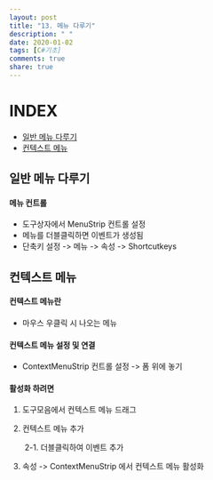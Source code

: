 ```yaml
---
layout: post
title: "13. 메뉴 다루기"
description: " "
date: 2020-01-02
tags: [C#기초]
comments: true
share: true
---
```


# INDEX

- [일반 메뉴 다루기](#일반-메뉴-다루기)
- [컨텍스트 메뉴](#컨텍스트-메뉴)



## 일반 메뉴 다루기

#### 메뉴 컨트롤

- 도구상자에서 MenuStrip 컨트롤 설정
- 메뉴를 더블클릭하면 이벤트가 생성됨
- 단축키 설정 -> 메뉴 -> 속성 -> Shortcutkeys

## 컨텍스트 메뉴

#### 컨텍스트 메뉴란

- 마우스 우클릭 시 나오는 메뉴

 

#### 컨텍스트 메뉴 설정 및 연결

- ContextMenuStrip     컨트롤 설정 -> 폼 위에 놓기

 

#### 활성화 하려면

1. 도구모음에서 컨텍스트 메뉴 드래그

2. 컨텍스트 메뉴 추가

   ​	2-1. 더블클릭하여 이벤트 추가

3. 속성 -> ContextMenuStrip 에서 컨텍스트 메뉴 활성화
